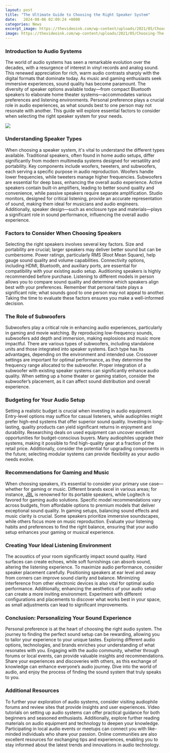 ```yaml
---
layout: post
title: "The Ultimate Guide to Choosing the Right Speaker System"
date:   2024-08-06 02:09:24 +0000
categories: News
excerpt_image: https://thevideoink.com/wp-content/uploads/2021/05/Choosing-The-Right-Speakers-768x597.jpg
image: https://thevideoink.com/wp-content/uploads/2021/05/Choosing-The-Right-Speakers-768x597.jpg
---
```


### Introduction to Audio Systems
The world of audio systems has seen a remarkable evolution over the decades, with a resurgence of interest in vinyl records and analog sound. This renewed appreciation for rich, warm audio contrasts sharply with the digital formats that dominate today. As music and gaming enthusiasts seek immersive experiences, sound quality has become paramount. The diversity of speaker options available today—from compact Bluetooth speakers to elaborate home theater systems—accommodates various preferences and listening environments. Personal preference plays a crucial role in audio experiences, as what sounds best to one person may not resonate with another. This guide will explore essential factors to consider when selecting the right speaker system for your needs.

![](https://thevideoink.com/wp-content/uploads/2021/05/Choosing-The-Right-Speakers-768x597.jpg)
### Understanding Speaker Types
When choosing a speaker system, it's vital to understand the different types available. Traditional speakers, often found in home audio setups, differ significantly from modern multimedia systems designed for versatility and portability. Key components include woofers, tweeters, and subwoofers, each serving a specific purpose in audio reproduction. Woofers handle lower frequencies, while tweeters manage higher frequencies. Subwoofers are essential for deep bass, enhancing the overall audio experience.
Active speakers contain built-in amplifiers, leading to better sound quality and convenience, while passive speakers require separate amplification. Studio monitors, designed for critical listening, provide an accurate representation of sound, making them ideal for musicians and audio engineers. Additionally, speaker design—such as enclosure type and materials—plays a significant role in sound performance, influencing the overall audio experience.
### Factors to Consider When Choosing Speakers
Selecting the right speakers involves several key factors. Size and portability are crucial; larger speakers may deliver better sound but can be cumbersome. Power ratings, particularly RMS (Root Mean Square), help gauge sound quality and volume capabilities. Connectivity options, including HDMI, Bluetooth, and auxiliary ports, are essential for compatibility with your existing audio setup.
Auditioning speakers is highly recommended before purchase. Listening to different models in person allows you to compare sound quality and determine which speakers align best with your preferences. Remember that personal taste plays a significant role; what sounds good to one person may not appeal to another. Taking the time to evaluate these factors ensures you make a well-informed decision.
### The Role of Subwoofers
Subwoofers play a critical role in enhancing audio experiences, particularly in gaming and movie watching. By reproducing low-frequency sounds, subwoofers add depth and immersion, making explosions and music more impactful. There are various types of subwoofers, including standalone units and those integrated into speaker systems. Each type has its advantages, depending on the environment and intended use.
Crossover settings are important for optimal performance, as they determine the frequency range allocated to the subwoofer. Proper integration of a subwoofer with existing speaker systems can significantly enhance audio quality. When setting up a home theater or gaming station, consider the subwoofer’s placement, as it can affect sound distribution and overall experience.
### Budgeting for Your Audio Setup
Setting a realistic budget is crucial when investing in audio equipment. Entry-level options may suffice for casual listeners, while audiophiles might prefer high-end systems that offer superior sound quality. Investing in long-lasting, quality products can yield significant returns in enjoyment and durability.
Researching deals on used equipment can uncover excellent opportunities for budget-conscious buyers. Many audiophiles upgrade their systems, making it possible to find high-quality gear at a fraction of the retail price. Additionally, consider the potential for upgrading components in the future; selecting modular systems can provide flexibility as your audio needs evolve.
### Recommendations for Gaming and Music
When choosing speakers, it’s essential to consider your primary use case—whether for gaming or music. Different brands excel in various areas; for instance, [JBL](https://more.io.vn/en/JBL) is renowned for its portable speakers, while Logitech is favored for gaming audio solutions. Specific model recommendations vary across budgets, from affordable options to premium models that deliver exceptional sound quality.
In gaming setups, balancing sound effects and music clarity is crucial. Some speakers prioritize immersive soundscapes, while others focus more on music reproduction. Evaluate your listening habits and preferences to find the right balance, ensuring that your audio setup enhances your gaming or musical experience.
### Creating Your Ideal Listening Environment
The acoustics of your room significantly impact sound quality. Hard surfaces can create echoes, while soft furnishings can absorb sound, altering the listening experience. To maximize audio performance, consider speaker placement carefully. Positioning speakers at ear level and away from corners can improve sound clarity and balance.
Minimizing interference from other electronic devices is also vital for optimal audio performance. Additionally, enhancing the aesthetics of your audio setup can create a more inviting environment. Experiment with different configurations and placements to discover what works best in your space, as small adjustments can lead to significant improvements.
### Conclusion: Personalizing Your Sound Experience
Personal preference is at the heart of choosing the right audio system. The journey to finding the perfect sound setup can be rewarding, allowing you to tailor your experience to your unique tastes. Exploring different audio options, technologies, and brands enriches your understanding of what resonates with you.
Engaging with the audio community, whether through forums or local events, can provide valuable insights and recommendations. Share your experiences and discoveries with others, as this exchange of knowledge can enhance everyone’s audio journey. Dive into the world of audio, and enjoy the process of finding the sound system that truly speaks to you.
### Additional Resources
To further your exploration of audio systems, consider visiting audiophile forums and review sites that provide insights and user experiences. Video tutorials on setting up audio systems can offer practical guidance for both beginners and seasoned enthusiasts. Additionally, explore further reading materials on audio equipment and technology to deepen your knowledge.
Participating in local audio events or meetups can connect you with like-minded individuals who share your passion. Online communities are also excellent resources for exchanging tips and experiences, enabling you to stay informed about the latest trends and innovations in audio technology.